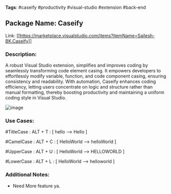 **Tags**: #caseify #productivity #visual-studio #extension #back-end

## Package Name: Caseify

Link:  [[https://marketplace.visualstudio.com/items?itemName=Sailesh-BK.Caseify]]
### Description:
A robust Visual Studio extension, simplifies and improves coding by seamlessly transforming code element casing. It empowers developers to effortlessly modify variable, function, and code component casing, ensuring consistency and readability. With automation, Caseify enhances coding efficiency, letting users concentrate on logic and structure rather than manual formatting, thereby boosting productivity and maintaining a uniform coding style in Visual Studio.

![image](https://github.com/SaileshBK/Caseify/assets/101400043/00779e40-9036-4d53-8ed7-c886b881fbd9)

### Use Cases:

#TitleCase : ALT + T : [ hello --> Hello ]

#CamelCase : ALT + C : [ HelloWorld --> helloWorld ]

#UpperCase : ALT + U : [ HelloWorld --> HELLOWORLD ]

#LowerCase : ALT + L : [ HelloWorld --> helloworld ]

### Additional Notes:
- Need More feature ya.
